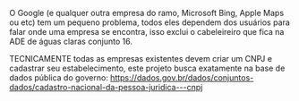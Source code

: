 O Google (e qualquer outra empresa do ramo, Microsoft Bing, Apple Maps ou etc) tem um pequeno problema, todos eles dependem dos usuários para falar onde uma empresa se encontra, isso exclui o cabeleireiro que fica na ADE de águas claras conjunto 16.

TECNICAMENTE todas as empresas existentes devem criar um CNPJ e cadastrar seu estabelecimento, este projeto busca exatamente na base de dados pública do governo:
https://dados.gov.br/dados/conjuntos-dados/cadastro-nacional-da-pessoa-juridica---cnpj
